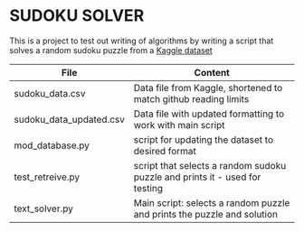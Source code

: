 # SUDOKU SOLVER

This is a project to test out writing of algorithms by writing a script that solves a random sudoku puzzle from a [Kaggle dataset](https://www.kaggle.com/datasets/radcliffe/3-million-sudoku-puzzles-with-ratings?resource=download)

File | Content
---|---
sudoku_data.csv|Data file from Kaggle, shortened to match github reading limits
sudoku_data_updated.csv|Data file with updated formatting to work with main script
mod_database.py|script for updating the dataset to desired format
test_retreive.py|script that selects a random sudoku puzzle and prints it - used for testing
text_solver.py|Main script: selects a random puzzle and prints the puzzle and solution
